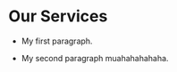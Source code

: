 <html>
  <head>
    <script>
      document.write(document.lastModified)
    </script>
  </head>
  <body>
    <style>
      {background-image: url(['example_img_girl.jpg'](https://www.pixelstalk.net/wp-content/uploads/images2/Chicago-Skyline-Desktop-Wallpaper.jpg));
       background-repeat: no-repeat;}
    </style>
    <h1>
      Our Services
    </h1>
     <ul>
       <li>
    <p>
      My first paragraph.
    </p>
         </li>
       <li>
    <p>
      My second paragraph muahahahahaha.
    </p>
       </li>
    </ul>
  </body>
</html>
